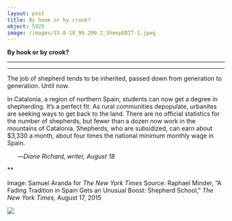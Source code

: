 ```yaml
---
layout: post
title: By hook or by crook?
object: 5925
image: /images/15-8-18_99.200.2_SheepEDIT-1.jpeg
---
```

**By hook or by crook?**

****

****

The job of shepherd tends to be inherited, passed down from generation to generation. Until now. 

In Catalonia, a region of northern Spain, students can now get a degree in shepherding. It’s a perfect fit: As rural communities depopulate, urbanites are seeking ways to get back to the land. There are no official statistics for the number of shepherds, but fewer than a dozen now work in the mountains of Catalonia. Shepherds, who are subsidized, can earn about \$3,330 a month, about four times the national minimum monthly wage in Spain.

      —*Diane Richard, writer, August 18*

**

Image: Samuel Aranda for *The New York Times*
 Source: Raphael Minder, “A Fading Tradition in Spain Gets an Unusual Boost: Shepherd School,” *The New York Times,* August 17, 2015 

![]({{siteurl.base}}/images/15-8-18_99.200.2_SheepEDIT-1.jpeg)
